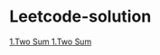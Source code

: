 # Leetcode-solution




<a href="https://leetcode.com/problems/two-sum/"> 1.Two Sum <a>   <a href="https://leetcode.com/problems/two-sum/"> 1.Two Sum <a>  
